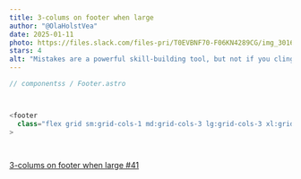 ```yaml
---
title: 3-colums on footer when large
author: "@OlaHolstVea"
date: 2025-01-11
photo: https://files.slack.com/files-pri/T0EVBNF70-F06KN4289CG/img_3016.jpg?pub_secret=990673323d
stars: 4
alt: "Mistakes are a powerful skill-building tool, but not if you cling to a closed mindset"
---
```


```js
// componentss / Footer.astro



<footer
  class="flex grid sm:grid-cols-1 md:grid-cols-3 lg:grid-cols-3 xl:grid-cols-3 py-4 px-4"
>




```

[3-colums on footer when large #41]()
